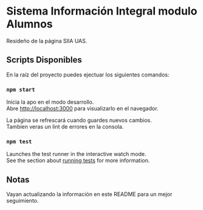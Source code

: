 # Sistema Información Integral modulo Alumnos

Resideño de la página SIIA UAS.

## Scripts Disponibles

En la raíz del proyecto puedes ejectuar los siguientes comandos:

### `npm start`

Inicia la apo en el modo desarrollo.\
Abre [http://localhost:3000](http://localhost:3000) para visualizarlo en el navegador.

La página se refrescará cuando guardes nuevos cambios.\
Tambien veras un lint de errores en la consola.

### `npm test`

Launches the test runner in the interactive watch mode.\
See the section about [running tests](https://facebook.github.io/create-react-app/docs/running-tests) for more information.

## Notas ##

Vayan actualizando la información en este README para un mejor seguimiento.
